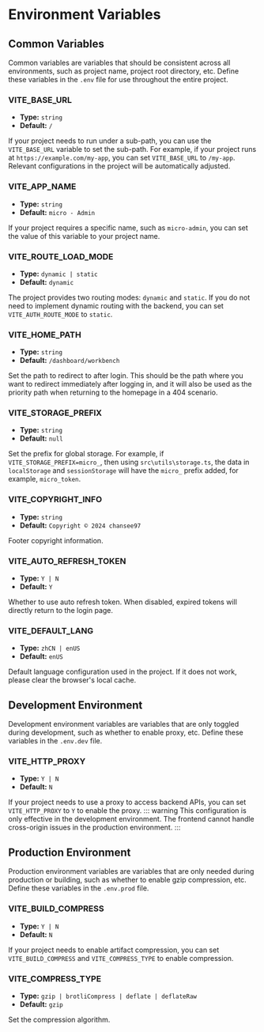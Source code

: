 # Environment Variables

## Common Variables

Common variables are variables that should be consistent across all environments, such as project name, project root directory, etc. Define these variables in the `.env` file for use throughout the entire project.

### VITE_BASE_URL

- **Type:** `string`
- **Default:** `/`

If your project needs to run under a sub-path, you can use the `VITE_BASE_URL` variable to set the sub-path. For example, if your project runs at `https://example.com/my-app`, you can set `VITE_BASE_URL` to `/my-app`. Relevant configurations in the project will be automatically adjusted.

### VITE_APP_NAME

- **Type:** `string`
- **Default:** `micro - Admin`

If your project requires a specific name, such as `micro-admin`, you can set the value of this variable to your project name.

### VITE_ROUTE_LOAD_MODE

- **Type:** `dynamic | static`
- **Default:** `dynamic`

The project provides two routing modes: `dynamic` and `static`. If you do not need to implement dynamic routing with the backend, you can set `VITE_AUTH_ROUTE_MODE` to `static`.

### VITE_HOME_PATH

- **Type:** `string`
- **Default:** `/dashboard/workbench`

Set the path to redirect to after login. This should be the path where you want to redirect immediately after logging in, and it will also be used as the priority path when returning to the homepage in a 404 scenario.

### VITE_STORAGE_PREFIX

- **Type:** `string`
- **Default:** `null`

Set the prefix for global storage. For example, if `VITE_STORAGE_PREFIX=micro_`, then using `src\utils\storage.ts`, the data in `localStorage` and `sessionStorage` will have the `micro_` prefix added, for example, `micro_token`.

### VITE_COPYRIGHT_INFO

- **Type:** `string`
- **Default:** `Copyright © 2024 chansee97`

Footer copyright information.

### VITE_AUTO_REFRESH_TOKEN

- **Type:** `Y | N`
- **Default:** `Y`

Whether to use auto refresh token. When disabled, expired tokens will directly return to the login page.

### VITE_DEFAULT_LANG

- **Type:** `zhCN | enUS`
- **Default:** `enUS`

Default language configuration used in the project. If it does not work, please clear the browser's local cache.

## Development Environment

Development environment variables are variables that are only toggled during development, such as whether to enable proxy, etc. Define these variables in the `.env.dev` file.

### VITE_HTTP_PROXY

- **Type:** `Y | N`
- **Default:** `N`

If your project needs to use a proxy to access backend APIs, you can set `VITE_HTTP_PROXY` to `Y` to enable the proxy.
::: warning
This configuration is only effective in the development environment. The frontend cannot handle cross-origin issues in the production environment.
:::

## Production Environment

Production environment variables are variables that are only needed during production or building, such as whether to enable gzip compression, etc. Define these variables in the `.env.prod` file.

### VITE_BUILD_COMPRESS

- **Type:** `Y | N`
- **Default:** `N`

If your project needs to enable artifact compression, you can set `VITE_BUILD_COMPRESS` and `VITE_COMPRESS_TYPE` to enable compression.

### VITE_COMPRESS_TYPE

- **Type:** `gzip | brotliCompress | deflate | deflateRaw`
- **Default:** `gzip`

Set the compression algorithm.
